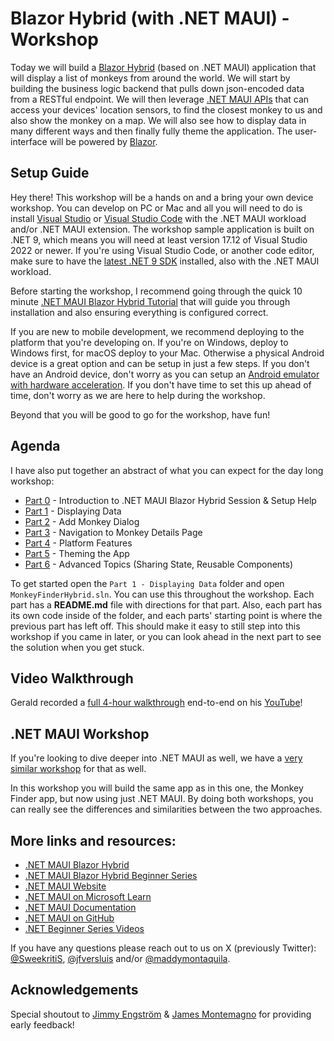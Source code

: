 # Blazor Hybrid (with .NET MAUI) - Workshop

Today we will build a [Blazor Hybrid](https://learn.microsoft.com/aspnet/core/blazor/hybrid) (based on .NET MAUI) application that will display a list of monkeys from around the world. We will start by building the business logic backend that pulls down json-encoded data from a RESTful endpoint. We will then leverage [.NET MAUI APIs](https://learn.microsoft.com/dotnet/maui/platform-integration/) that can access your devices' location sensors, to find the closest monkey to us and also show the monkey on a map. We will also see how to display data in many different ways and then finally fully theme the application. The user-interface will be powered by [Blazor](https://learn.microsoft.com/aspnet/core/blazor/).

## Setup Guide

Hey there! This workshop will be a hands on and a bring your own device workshop. You can develop on PC or Mac and all you will need to do is install [Visual Studio](https://visualstudio.microsoft.com/downloads/) or [Visual Studio Code](https://code.visualstudio.com/Download) with the .NET MAUI workload and/or .NET MAUI extension. The workshop sample application is built on .NET 9, which means you will need at least version 17.12 of Visual Studio 2022 or newer. If you're using Visual Studio Code, or another code editor, make sure to have the [latest .NET 9 SDK](https://dotnet.microsoft.com/download/dotnet/8.0) installed, also with the .NET MAUI workload.

Before starting the workshop, I recommend going through the quick 10 minute [.NET MAUI Blazor Hybrid Tutorial](https://learn.microsoft.com/aspnet/core/blazor/hybrid/tutorials/maui) that will guide you through installation and also ensuring everything is configured correct.

If you are new to mobile development, we recommend deploying to the platform that you're developing on. If you're on Windows, deploy to Windows first, for macOS deploy to your Mac. Otherwise a physical Android device is a great option and can be setup in just a few steps. If you don't have an Android device, don't worry as you can setup an [Android emulator with hardware acceleration](https://learn.microsoft.com/dotnet/maui/android/emulator/). If you don't have time to set this up ahead of time, don't worry as we are here to help during the workshop.

Beyond that you will be good to go for the workshop, have fun!

## Agenda

I have also put together an abstract of what you can expect for the day long workshop:

* [Part 0](Part%200%20-%20Overview/README.md) - Introduction to .NET MAUI Blazor Hybrid Session & Setup Help
* [Part 1](Part%201%20-%20Displaying%20Data/README.md) - Displaying Data
* [Part 2](Part%202%20-%20Add%20Monkey%20Dialog/README.md) - Add Monkey Dialog  
* [Part 3](Part%203%20-%20Navigation/README.md) - Navigation to Monkey Details Page 
* [Part 4](Part%204%20-%20Platform%20Features/README.md) - Platform Features
* [Part 5](Part%205%20-%20Theming%20the%20app/README.md) - Theming the App
* [Part 6](Part%206%20-%20Advanced%20Topics/README.md) - Advanced Topics (Sharing State, Reusable Components)

To get started open the `Part 1 - Displaying Data` folder and open `MonkeyFinderHybrid.sln`. You can use this throughout the workshop. Each part has a **README.md** file with directions for that part. Also, each part has its own code inside of the folder, and each parts' starting point is where the previous part has left off. This should make it easy to still step into this workshop if you came in later, or you can look ahead in the next part to see the solution when you get stuck.

## Video Walkthrough

Gerald recorded a [full 4-hour walkthrough](https://youtu.be/Ou0k5XKcIh4) end-to-end on his [YouTube](https://youtube.com/@jfversluis)!

## .NET MAUI Workshop

If you're looking to dive deeper into .NET MAUI as well, we have a [very similar workshop](https://github.com/dotnet-presentations/dotnet-maui-workshop) for that as well.

In this workshop you will build the same app as in this one, the Monkey Finder app, but now using just .NET MAUI. By doing both workshops, you can really see the differences and similarities between the two approaches.

## More links and resources:
- [.NET MAUI Blazor Hybrid](https://learn.microsoft.com/aspnet/core/blazor/hybrid/tutorials/maui?view=aspnetcore-8.0)
- [.NET MAUI Blazor Hybrid Beginner Series](https://www.youtube.com/playlist?list=PLdo4fOcmZ0oU6AgjUbyztrhnzGVFuN6ij)
- [.NET MAUI Website](https://dot.net/maui)
- [.NET MAUI on Microsoft Learn](https://learn.microsoft.com/learn/paths/build-apps-with-dotnet-maui/)
- [.NET MAUI Documentation](https://learn.microsoft.com/dotnet/maui) 
- [.NET MAUI on GitHub](https://github.com/dotnet/maui)
- [.NET Beginner Series Videos](https://dot.net/videos)

If you have any questions please reach out to us on X (previously Twitter): [@SweekritiS](https://twitter.com/SweekritiS), [@jfversluis](https://x.com/jfversluis) and/or [@maddymontaquila](https://x.com/maddymontaquila).

## Acknowledgements

Special shoutout to [Jimmy Engström](https://github.com/EngstromJimmy) & [James Montemagno](https://github.com/jamesmontemagno) for providing early feedback!
